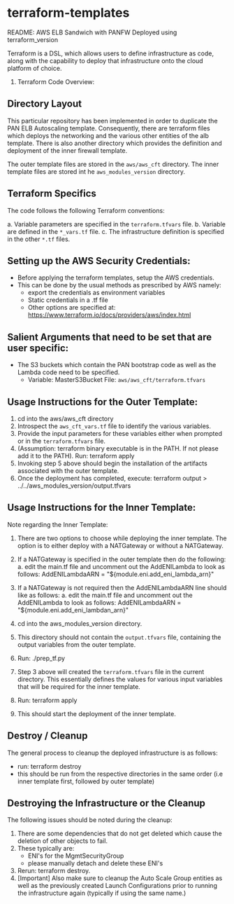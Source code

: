 # terraform-templates
README: AWS ELB Sandwich with PANFW Deployed using terraform_version

Terraform is a DSL, which allows users to define infrastructure as code, along with the capability to deploy that infrastructure
onto the cloud platform of choice.

1. Terraform Code Overview:

Directory Layout
-----------------

This particular repository has been implemented in order to duplicate the PAN ELB Autoscaling template. Consequently,
there are terraform files which deploys the networking and the various other entities of the alb template. There is also another directory
which provides the definition and deployment of the inner firewall template.

The outer template files are stored in the ```aws/aws_cft``` directory.
The inner template files are stored int he ```aws_modules_version``` directory.

Terraform Specifics
-------------------

The code follows the following Terraform conventions:

a. Variable parameters are specified in the ```terraform.tfvars``` file.
b. Variable are defined in the ```*_vars.tf``` file.
c. The infrastructure definition is specified in the other ```*.tf``` files.

Setting up the AWS Security Credentials:
-----------------------------------------

 - Before applying the terraform templates, setup the AWS credentials.
 - This can be done by the usual methods as prescribed by AWS namely:
    - export the credentials as environment variables
    - Static credentials in a <filename>.tf file
    - Other options are specified at: https://www.terraform.io/docs/providers/aws/index.html

Salient Arguments that need to be set that are user specific:
-------------------------------------------------------------

  - The S3 buckets which contain the PAN bootstrap code as well as the Lambda code need to be specified.
    - Variable: MasterS3Bucket File: ```aws/aws_cft/terraform.tfvars```



Usage Instructions for the Outer Template:
------------------------------------------
1. cd into the aws/aws_cft directory
2. Introspect the ```aws_cft_vars.tf``` file to identify the various variables.
3. Provide the input parameters for these variables either when prompted or in the ```terraform.tfvars``` file.
4. (Assumption: terraform binary executable is in the PATH. If not please add it to the PATH). Run: terraform apply
5. Invoking step 5 above should begin the installation of the artifacts associated with the outer template.
6. Once the deployment has completed, execute: terraform output > ../../aws_modules_version/output.tfvars

Usage Instructions for the Inner Template:
------------------------------------------

Note regarding the Inner Template:

 1. There are two options to choose while deploying the inner template. The option is to either deploy with a NATGateway or without
    a NATGateway.
 2. If a NATGateway is specified in the outer template then do the following:
    a. edit the main.tf file and uncomment out the AddENILambda to look as follows:
       AddENILambdaARN = "${module.eni.add_eni_lambda_arn}"
 3. If a NATGateway is not required then the AddENILambdaARN line should like as follows:
    a. edit the main.tf file and uncomment out the AddENILambda to look as follows:
      AddENILambdaARN = "${module.eni.add_eni_lambdan_arn}"

1. cd into the aws_modules_version directory.
2. This directory should not contain the ```output.tfvars``` file, containing the output variables from the outer template.
3. Run: ./prep_tf.py
4. Step 3 above will created the ```terraform.tfvars``` file in the current directory. This essentially defines the values for
   various input variables that will be required for the inner template.
5. Run: terraform apply
6. This should start the deployment of the inner template.

Destroy / Cleanup
-----------------

The general process to cleanup the deployed infrastructure is as follows:
  - run: terraform destroy
  - this should be run from the respective directories in the same order (i.e inner template first, followed by outer template)

Destroying the Infrastructure or the Cleanup
--------------------------------------------

The following issues should be noted during the cleanup:
1. There are some dependencies that do not get deleted which cause the deletion of other objects to fail.
2. These typically are:
   - ENI's for the MgmtSecurityGroup
   - please manually detach and delete these ENI's
3. Rerun: terraform destroy.
4. [Important] Also make sure to cleanup the Auto Scale Group entities as well as the previously created Launch Configurations
   prior to running the infrastructure again (typically if using the same name.)
